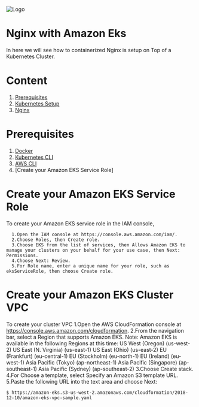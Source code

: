 ![Logo](https://github.com/mithunvikram/nginx-docker/blob/master/docs/GeppettoIcon.png?raw=true"Logo")

# Nginx with Amazon Eks<br/>
   In here we will see how to containerized Nginx is setup on Top of a Kubernetes Cluster.
   
# Content
1. [Prerequisites](#prerequisites)
1. [Kubernetes Setup](#kubernetes-setup)
1. [Nginx](#nginx-setup)

# Prerequisites
1. [Docker](https://docs.docker.com/install/)<br/>
1. [Kubernetes CLI](https://kubernetes.io/docs/tasks/tools/install-kubectl/)<br/>
1. [AWS CLI](https://docs.aws.amazon.com/cli/latest/userguide/cli-chap-install.html)<br/>
1. [Create your Amazon EKS Service Role]

# Create your Amazon EKS Service Role
   To create your Amazon EKS service role in the IAM console,

      1.Open the IAM console at https://console.aws.amazon.com/iam/. 
      2.Choose Roles, then Create role.
      3.Choose EKS from the list of services, then Allows Amazon EKS to manage your clusters on your behalf for your use case, then Next: Permissions.
      4.Choose Next: Review.
      5.For Role name, enter a unique name for your role, such as eksServiceRole, then choose Create role.

# Create your Amazon EKS Cluster VPC
 To create your cluster VPC 
    1.Open the AWS CloudFormation console at https://console.aws.amazon.com/cloudformation.
    2.From the navigation bar, select a Region that supports Amazon EKS.
      Note:
      Amazon EKS is available in the following Regions at this time:
        US West (Oregon) (us-west-2)
        US East (N. Virginia) (us-east-1)
        US East (Ohio) (us-east-2)
        EU (Frankfurt) (eu-central-1)
        EU (Stockholm) (eu-north-1)
        EU (Ireland) (eu-west-1)
        Asia Pacific (Tokyo) (ap-northeast-1)
        Asia Pacific (Singapore) (ap-southeast-1)
        Asia Pacific (Sydney) (ap-southeast-2)
    3.Choose Create stack.
    4.For Choose a template, select Specify an Amazon S3 template URL.
    5.Paste the following URL into the text area and choose Next:
   
    $ https://amazon-eks.s3-us-west-2.amazonaws.com/cloudformation/2018-12-10/amazon-eks-vpc-sample.yaml
    
    


